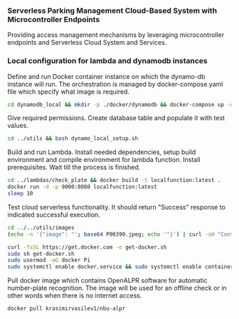 ### Serverless Parking Management Cloud-Based System with Microcontroller Endpoints

Providing access management mechanisms by leveraging microcontroller endpoints and Serverless Cloud System and Services.

### Local configuration for lambda and dynamodb instances 

Define and run Docker container instance on which the dynamo-db instance will run. The orchestration is managed by docker-compose.yaml file which specify what image is required. 

```bash
cd dynamodb_local && mkdir -p ./docker/dynamodb && docker-compose up -d
```

Give required permissions. Create database table and populate it with test values. 

```bash
cd ../utils && bash dynamo_local_setup.sh
```

Build and run Lambda. Install needed dependencies, setup build environment and compile environment for lambda function.  Install prerequisites. Wait till the process is finished.

```bash
cd ../lambdas/check_plate && docker build -t localfunction:latest . 
docker run -d -p 9000:8080 localfunction:latest
sleep 10
```

Test cloud serverless functionality. It should return "Success" response to indicated successful execution.

```bash
cd ../../utils/images
(echo -n '{"image": "'; base64 P00399.jpeg; echo '"}') | curl -sH "Content-Type: application/json" -d @- "http://172.18.240.1:9000/2015-03-31/functions/function/invocations"
```

```bash
curl -fsSL https://get.docker.com -o get-docker.sh
sudo sh get-docker.sh
sudo usermod -aG docker Pi
sudo systemctl enable docker.service && sudo systemctl enable containerd.service
```

Pull docker image which contains OpenALPR software for automatic number-plate recognition. The image will be used for an offline check or in other words when there is no internet access.

```bash
docker pull krasimirvasilev1/nbu-alpr
```
